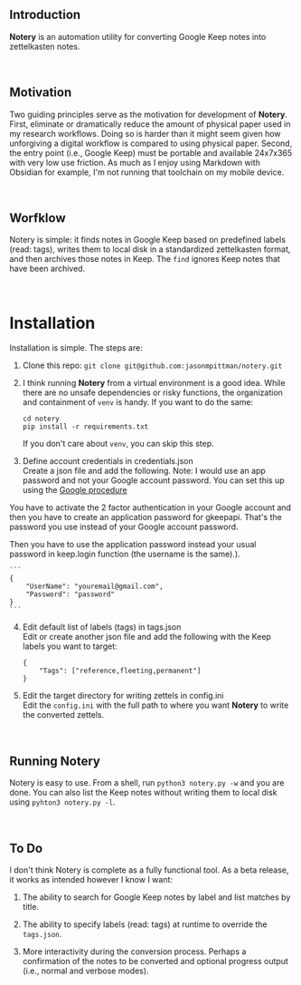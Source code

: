 ## Introduction

**Notery** is an automation utility for converting Google Keep notes into zettelkasten notes. 

<br>

## Motivation
Two guiding principles serve as the motivation for development of **Notery**. First, eliminate or dramatically reduce the amount of physical paper used in my research workflows. Doing so is harder than it might seem given how unforgiving a digital workflow is compared to using physical paper. Second, the entry point (i.e., Google Keep) must be portable and available 24x7x365 with very low use friction. As much as I enjoy using Markdown with Obsidian for example, I'm not running that toolchain on my mobile device. 

<br>

## Worfklow

Notery is simple: it finds notes in Google Keep based on predefined labels (read: tags), writes them to local disk in a standardized zettelkasten format, and then archives those notes in Keep. The `find` ignores Keep notes that have been archived.

<br>

# Installation
Installation is simple. The steps are:

1. Clone this repo: `git clone git@github.com:jasonmpittman/notery.git`

2. I think running **Notery** from a virtual environment is a good idea. While there are no unsafe dependencies or risky functions, the organization and containment of `venv` is handy. If you want to do the same:

    `cd notery`  
    `pip install -r requirements.txt`  

    If you don't care about `venv`, you can skip this step.

3. Define account credentials in credentials.json  
Create a json file and add the following. Note: I would use an app password and not your Google account password. You can set this up using the [Google procedure](https://myaccount.google.com/apppasswords)

You have to activate the 2 factor authentication in your Google account and then you have to create an application password for gkeepapi. That's the password you use instead of your Google account password.

Then you have to use the application password instead your usual password in keep.login function (the username is the same).).

    ```
    {
        "UserName": "youremail@gmail.com",
        "Password": "password"
    }
    ```


4. Edit default list of labels (tags) in tags.json  
Edit or create another json file and add the following with the Keep labels you want to target:

    ```
    {
        "Tags": ["reference,fleeting,permanent"]
    }
    ```

5. Edit the target directory for writing zettels in config.ini  
Edit the `config.ini` with the full path to where you want **Notery** to write the converted zettels.
  
<br>

## Running Notery
Notery is easy to use. From a shell, run `python3 notery.py -w` and you are done. You can also list the Keep notes without writing them to local disk using `pyhton3 notery.py -l`.

<br>

## To Do

I don't think Notery is complete as a fully functional tool. As a beta release, it works as intended however I know I want:

1. The ability to search for Google Keep notes by label and list matches by title. 

2. The ability to specify labels (read: tags) at runtime to override the `tags.json`.

3. More interactivity during the conversion process. Perhaps a confirmation of the notes to be converted and optional progress output (i.e., normal and verbose modes).